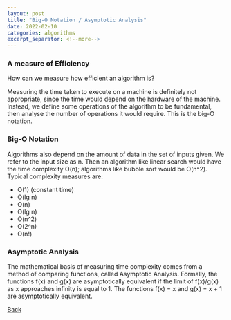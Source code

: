```yaml
---
layout: post
title: "Big-O Notation / Asymptotic Analysis"
date: 2022-02-10
categories: algorithms
excerpt_separator: <!--more-->
---
```


### A measure of Efficiency
How can we measure how efficient an algorithm is? 
<!--more-->
Measuring the time taken to execute on a machine is definitely not appropriate, since the time would depend on the hardware of the machine. Instead, we define some operations of the algorithm to be fundamental, then analyse the number of operations it would require. This is the big-O notation.
  
### Big-O Notation
Algorithms also depend on the amount of data in the set of inputs given. We refer to the input size as n. Then an algorithm like linear search would have the time complexity O(n); algorithms like bubble sort would be O(n^2). Typical complexity measures are:
  - O(1) (constant time)
  - O(lg n)
  - O(n)
  - O(lg n)
  - O(n^2)
  - O(2^n)
  - O(n!)

### Asymptotic Analysis
The mathematical basis of measuring time complexity comes from a method of comparing functions, called Asymptotic Analysis. 
Formally, the functions f(x) and g(x) are asymptotically equivalent if the limit of f(x)/g(x) as x approaches infinity is equal to 1.
The functions f(x) = x and g(x) = x + 1 are asymptotically equivalent.


[Back](/)
